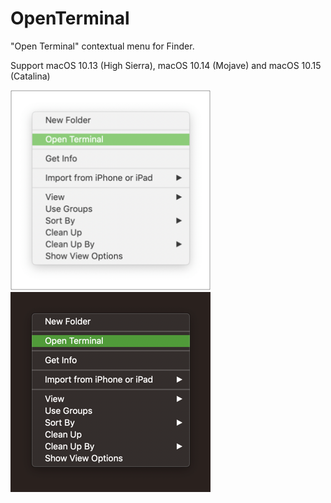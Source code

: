 # OpenTerminal
"Open Terminal" contextual menu for Finder.

Support macOS 10.13 (High Sierra), macOS 10.14 (Mojave) and macOS 10.15 (Catalina)

<img src="./Screenshots/Light.png" width="320"><img src="./Screenshots/Dark.png" width="320">
